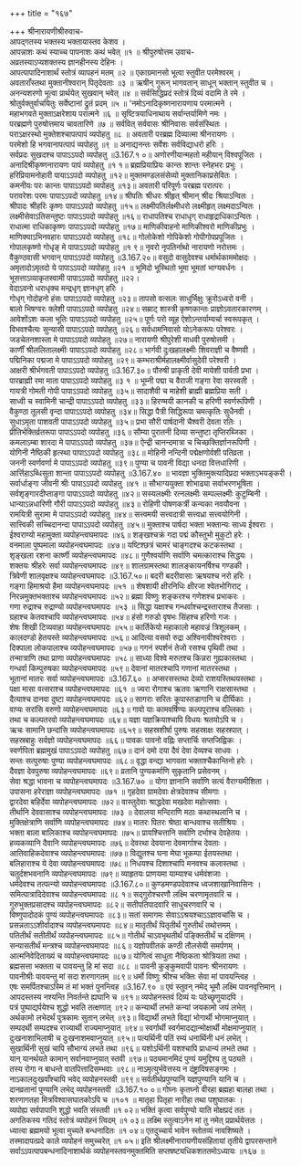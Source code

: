 +++
title = "१६७"

+++
श्रीनारायणीश्रीरुवाच-  
आपद्गतस्य भक्तस्य भक्तायास्तव केशव ।  
आपन्नाशः कथं स्याच्च पापनाशः कथं भवेत् ॥१ ॥
श्रीपुरुषोत्तम उवाच-  
अव्रतस्याऽप्यशक्तस्य ज्ञानहीनस्य देहिनः ।  
आपत्पापादिनाशार्थं स्तोत्रं व्यापहनं मतम् ॥२ ॥
एकाग्रमानसो भूत्वा स्तुवीत परमेश्वरम् ।  
अवताराँस्तथा मुक्तानीश्वरान् पितृदेवताः ॥३ ॥
ऋषीन् गुरून् भागवतान् साधून् भक्तान् स्तुवीत च ।  
अनन्यशरणो भूत्वा प्रार्थयेत् सुखवान् भवेत् ॥४ ॥
सर्वसिद्धिप्रदं स्तोत्रं दिव्यं वदामि ते रमे ।  
श्रोतुर्वक्तुर्वाचयितुः सर्वेष्टानां द्रुतं प्रदम् ॥५ ॥
'नमोऽनादिकृष्णनारायणाय परमात्मने ।  
महाभगवते मुक्ताऽक्षरेशाय परात्मने ॥६ ॥
सृष्टित्रयाधिनाथाय सर्वान्तर्यामिणे नमः ।  
परब्रह्मणे पुरुषोत्तमाय चावतारिणे ॥७ ॥
सर्ववित् सर्ववासः श्रीनिवासः सर्वसंस्थितः ।  
पराऽक्षरस्थो मुक्तेशश्चापत्पापं व्यपोहतु ॥८ ॥
अवतारी परब्रह्म दिव्यात्मा श्रीनरायणः ।  
परमेशो हि भगवानापत्पापं व्यपोहतु ॥९ ॥
अनाद्यनन्तः सर्वेशः सर्वविद्याधरो हरिः ।  
सर्वप्रदः सुखदश्च पापाऽऽपदो व्यपोहतु ॥3.167.१ ०॥
अणोरणीयान्महतो महीयान् विश्वपूजितः ।  
अनादिश्रीकृष्णनारायणः पापं व्यपोहतु ॥१ १॥
ब्रह्मप्रियाप्रियः कान्तः शान्तः स्नेहभरः प्रभुः ।  
हरिप्रियामनोहारी पायाऽऽपदो व्यपोहतु ॥१२॥
मुक्तमण्डलसंसेव्यो मुक्तानिकाप्रसेवितः ।  
कमनीयः परः कान्तः पापाऽऽपदो व्यपोहतु ॥१३॥
अवतारी परिपूर्णः परब्रह्म परात्परः ।  
परावरेशः परमः पापाऽऽपदो व्यपोहतु ॥१४॥
श्रीपतिः श्रीधरः श्रीहृत् श्रीमान् श्रीदः श्रियाऽन्वितः ।  
श्रीपादः श्रीहरिः कृष्णः पापाऽऽपदो व्यपोहतु ॥१५॥
लक्ष्मीपतिर्लक्ष्मीधरो लक्ष्मीहृत् लक्ष्मदाऽन्वितः ।  
लक्ष्मीसेवाऽतिसन्तुष्टः पापाऽऽपदो व्यपोहतु ॥१६॥
राधापतिश्च राधाधृग् राधाहृद्राधिकाऽन्वितः ।  
राधात्मा राधिकाकृष्णः पापाऽऽपदो व्यपोहतु ॥१७॥
माणिकीवाहनो माणिकीश्वरो माणिकीप्रभुः ।  
माणिक्याऽभिनवहारः पापाऽऽपदो व्यपोहतु ॥१८॥
गोलोकेशो गोपिकेशो गोपीगोपप्रपूजितः ।  
गोपालकृष्णो गोधृङ् मे पापाऽऽपदो व्यपोहतु ॥१ ९॥
नृवरो नृपतिर्नाथो नारायणो नरोत्तमः ।  
वैकुण्ठवासी भगवान् पापाऽऽपदो व्यपोहतु ॥3.167.२०॥
वसुदो वासुदेवश्च धर्मार्थकाममोक्षदः ।  
अमृतादोऽमृतदो ये पापाऽऽपदो व्यपोहतु ॥२१ ॥
भूमिदो भूस्थितो भूमा भूमतां भाग्यवर्धनः ।  
भूसत्ताऽव्याकृतस्वामी पापाऽऽपदो व्यपोहतु ॥२२।  
वेदाऽवनो धराधृक्च मन्द्रधृग् ज्ञानधृग् हरिः ।  
गोधृग् गोदोहनो हंसः पापाऽऽपदो व्यपोहतु ॥२३॥
तापसो वत्सलः साधुर्भिक्षुः क्रूरोऽध्वरो वनी ।  
बालो भिषग्वरः क्लेशी पापाऽऽपदो व्यपोहतु ॥२४॥
सम्राट् शास्त्री कृष्णकान्तः प्राज्ञोऽवतारकारणम् ।  
आवेशोंऽशः कला भूतिः पापाऽऽपदो व्यपोहतु ॥२५॥
पूर्णः परो व्यूह ऐशोऽन्तर्याम्यर्चा स्वरूपकृत् ।  
विभवश्चैत्यः सुन्यासी पापाऽऽपदो व्यपोहतु ॥२६॥
सर्वधामनिवासो योऽनेकरूपः परेश्वरः ।  
जडचेतनशास्ता मे पापाऽऽपदो व्यपोहतु ॥२७॥
नारायणी श्रीपुरेशी माधवी पुरुषोत्तमी ।  
कार्णीं श्रीललितालक्ष्मीः पापाऽऽपदो व्यपोहतु ॥२८॥
भार्गवी दुःखहालक्ष्मीः शिवराज्ञी च वैष्णवी ।  
पद्मिनिका पद्मजा मे पापाऽऽपदो व्यपोहतु ॥२९॥
कम्भराश्रीर्महालक्ष्मीर्वासुदेवी परेश्वरी ।  
आक्षरी श्रीर्भगवती पापाऽऽपदो व्यपोहतु ॥3.167.३०॥
पौरुषी प्राकृती देवी मायेशी पार्वती प्रभा ।  
पारब्राह्मी रमा माता पापाऽऽपदो व्यपोहतु ॥३ १ ॥
भूम्नी पद्मा च वैराजी गङ्गा रेवा सरस्वती ।  
गायत्री गोमती गोपी पापाऽऽपदो व्यपोहतु ॥३५॥
सादाशैवी च माहेशी ब्राह्मी ब्रह्मप्रिया सती ।  
साध्वी च स्वामिनी चान्द्री पापाऽऽपदो व्यपोहतु ॥३३॥
हिरण्मयी कानकी च हरिणी स्वर्णरूपिणी ।  
वैकुण्ठा तूलसी वृन्दा पापाऽऽपदो व्यपोहतु ॥३४॥
सिद्धा पैत्री सिद्धिरूपा चमत्कृतिः सुधैनवी ।  
सुधाऽमृता पाशवती पापाऽऽपदो व्यपोहतु ॥३५॥
प्रभा सौरी पार्षदानी चैश्वरी देवता रतिः ।  
प्रीतिर्भक्तिर्व्रतरूपा पापाऽऽपदो व्यपोहतु ॥३६॥
सौम्या पुरातनी दिव्या सन्तुष्टा तृप्तिरब्जिका ।  
कमलाऽम्बा शारदा मे पापाऽऽपदो व्यपोहतु ॥३७॥
ऐन्द्री चानन्दमात्रा च चिच्छक्तिर्ज्ञानरूपिणी ।  
योगिनी नैष्ठिकी हृत्स्था पापाऽऽपदो व्यपोहतु ॥३८॥
मोहिनी नन्दिनी पद्मेक्षणोर्वशी पतिव्रता ।  
जननी स्वर्णवर्णा मे पापाऽऽपदो व्यपोहतु ॥३९॥
पुण्या च पावनी विद्या धनदा वित्तधारिणी ।  
आर्त्तिहाऽब्धिसुता शान्ता पापाऽऽपदो व्यपोहतु ॥3.167.४० ॥
भावज्ञा भुक्तिमुक्त्यादिप्रदा भक्ताऽभयङ्करी ।  
सर्वार्धाङ्गा जीवनी श्रीः पापाऽऽपदो व्यपोहतु ॥४१ ॥
सौभाग्ययुक्ता शोभाढ्या सर्वाभरणभूषिता ।  
सर्वशृङ्गारदीप्ताङ्गा पापाऽऽपदो व्यपोहतु ॥४२॥
सस्यलक्ष्मीः रत्नलक्ष्मीः सम्पल्लक्ष्मीः कुटुम्बिनी ।  
धान्याऽन्नधारिणी गौरी पापाऽऽपदो व्यपोहतु ॥४३॥
रोहिणी पोषणकर्त्री कन्यका नवयौवना ।  
रामयित्री सुरामा मे पापाऽऽपदो व्यपोहतु ॥४४॥
सत्त्वमयी सत्त्वदात्री सत्त्वध्रा सत्त्वयोगिनी ।  
सात्त्विकी सच्चिदानन्दा पापाऽऽपदो व्यपोहतु ॥४५॥
मुक्ताश्च पार्षदा भक्ता भक्तान्यः साध्य ईश्वराः ।  
ईश्वराण्यो महामुक्ता व्यपोहन्त्वघमापदः ॥४६॥
शङ्खश्चक्रं गदा पद्मं कौस्तुभो मुकुटो हरेः ।  
वनमाला पुष्पमाला व्यपोहन्त्वघमापदः ॥४७॥
यष्टिश्छत्रं चामरं चाङ्गदश्च कटकस्तथा ।  
शृङ्खला रशना कार्ष्णी व्यपोहन्त्वघमापदः ॥४८॥
गुणैश्वर्याणि सर्वाणि चमत्काराश्च सिद्धयः ।  
शक्तयः श्रीहरेः सर्वा व्यपोहन्त्वघमापदः ॥४९॥
शालग्रामस्तथा शालङ्कायनर्षिश्च गण्डकी ।  
त्रिवेणी शालवृक्षश्च व्यपोहन्त्वघमापदः ॥3.167.५०॥
बदरी बदरीवासाः ऋषयश्च नरो हरिः ।  
गङ्गा हिमाश्रयो हैमा व्यपोहन्त्वघमापदः ॥५१ ॥
शेषशायी क्षीरनिधिः क्षीरजा श्वेतभोगिराट् ।  
निरन्नमुक्तभक्ताश्च व्यपोहन्त्वघमापदः ॥५२॥
ब्रह्मा विष्णुः शङ्करश्च गणेशश्च प्रभाकरः ।  
गणा रुद्राश्च रुद्राण्यो व्यपोहन्त्वघमापदः ॥५३ ॥
सिद्धा यक्षाश्च गन्धर्वाश्चन्द्रस्ताराश्च तैजसाः ।  
ग्रहाश्च केतवश्चापि व्यपोहन्त्वघमापदः ॥५४॥
हंसो गरुडो वृषभः सिंहश्च हरिणो गजः ।  
शेषः शिखी टिव्यवाहा व्यपोहन्त्वघमापदः ॥५५॥
कार्तिकेयो महाकालो महावज्रं त्रिशूलकम् ।  
कालदण्डो हेतयस्ते व्यपोहन्त्वघमापदः ॥५६॥
आदित्या वसवो रुद्रा अश्विनावीश्वरेश्वराः ।  
दिक्पाला लोकपालाश्च व्यपोहन्त्वघमापदः ॥५७॥
गगनं स्पर्शनं तेजो रसश्च पृथिवी तथा ।  
तन्मात्राणि तथा प्राणा व्यपोहन्त्वघमापदः ॥५८॥
साध्या विश्वे मरुतश्च किन्नरा गुह्यकास्तथा ।  
गन्धर्वा किम्पुरुषका व्यपोहन्त्वघमापदः ॥५९॥
देवानां मातरश्चापि गणानां मातरस्तथा ।  
भूतानां मातरः सर्वा व्यपोहन्त्वघमापदः ॥3.167.६० ॥
अप्सरसस्तथा देव्यो राशयस्तिथयस्तथा ।  
पक्षा मासा वत्सराश्च व्यपोहन्त्वघमापदः ॥६१ ॥
ज्वरा रोगाश्च ऋतवः ऋणानि राक्षसास्तथा ।  
दैत्याश्च दानवा दुष्टा व्यपोहन्त्वघमापदः ॥६२॥
सागराः सरितः कूपास्तडागानि च दीर्घिकाः ।  
वाप्यः सरांसि वरुणो व्यपोहन्त्वघमापदः ॥६३॥
गावो याः कामवर्षिण्यः कल्पपूराश्च वल्लिकाः ।  
तथा च कल्पतरवो व्यपोहन्त्वघमापदः ॥६४॥
यज्ञा यज्ञक्रियाश्चापि विधयः श्रतयोऽपि च ।  
ऋचः सामानि छन्दांसि व्यपोहन्त्वघमापदः ॥६५९॥
सहस्रशीर्षा पुरुषः सहस्राक्षः सहस्रपात् ।  
सहस्रबाहुः सर्वज्ञो व्यपोहन्त्वघमापदः ॥६६॥
पावकः पावनो वह्निः सप्तार्चिः सप्तजिह्विकः ।  
स्वर्णपिता ब्रह्ममुखं पापाऽऽपदो व्यपोहतु ॥६७॥
दानं दमो दया दैवं देवा देव्यश्च साधवः ।  
सन्तः सत्पुरुषाः पुण्या व्यपोहन्त्वघमापदः ॥६८॥
वृद्धा वन्द्या भागवता भक्ताश्चैकान्तिनो हरेः ।  
दैवज्ञा देवपुरुषा व्यपोहन्त्वघमापदः ॥६९॥
व्रतानि पुण्यकर्माणि सुकृतानि प्रसेवनम् ।  
सेवा श्रद्धा भावना च व्यपोहन्त्वघमापदः ॥3.167.७० ॥
योगा ज्ञानानि सर्वाणि सत्यं वैराग्यमीशिता ।  
उपासना हरेराज्ञा व्यपोहन्त्वघमापदः ॥७१ ॥
गृहदेवा ग्रामदेवाः क्षेत्रदेवाश्च सीमगाः ।  
द्वारदेवा बहिर्देवा व्यपोहन्त्वघमापदः ॥७२॥
वास्तुदेवाः श्राद्धदेवा मखदेवा महोत्सवाः ।  
तीर्थानि देववासाश्च व्यपोहन्त्वघमापदः ॥७३ ॥
देवालया मन्दिराणि मठाः कथास्थलानि च ।  
मुक्तिक्षेत्राणि सर्वाणि व्यपोहन्त्वघमापदः ॥७४॥
मातरः पितरः श्रेष्ठा बान्धवाश्च सतीश्रियः ।  
भक्ता बाला बालिकाश्च व्यपोहन्त्वघमापदः ॥७५॥
प्रायश्चित्तानि सर्वाणि दर्भाश्च देवहेतयः ।  
हव्यकव्यानि दैवानि व्यपोहन्त्वघमापदः ॥७६॥
देवरथा देवयाना देवमार्गाश्च देवताः ।  
आतिवाहिकदेवाश्च व्यपोहन्त्वघमापदः ॥७७॥
विद्युतश्च घना मेघा भूकम्पा ईतयस्तथा ।  
बलिहाराश्च ये देवा व्यपोहन्त्वघमापदः ॥७८॥
निधयश्च दिशाश्चापि मनवश्च कलास्तथा ।  
चतुर्दशभवनानि व्यपोहन्त्वघमापदः ॥७९॥
व्याहृतयः प्राणयमा याम्याश्च धर्मवंशजाः ।  
धर्मदेवश्च तत्पत्न्यो व्यपोहन्त्वघमापदः ॥3.167.८०॥
कुण्डमण्डपदेवाश्च ध्वजशाखानिवासिनः ।  
समित्पात्रादिदेवाश्च व्यपोहन्त्वघमापदः ॥८ १॥
सद्गुरोश्चरणौ लक्ष्मि चरणामृतवारि च ।  
गुरुभुक्तप्रसादश्च व्यपोहन्त्वघमापदः ॥८२॥
सतीपतिपादवारि साधुचरणवारि च ।  
विष्णुपादोदकं पुण्यं व्यपोहन्त्वघमापदः ॥८३॥
सतां समागमः सेवाऽऽश्रयश्चाऽऽज्ञावचांसि च ।  
प्रसन्नताऽऽशीर्वादाश्च व्यपोहन्त्वघमापदः ॥८४॥
मातृतीर्थं पितृतीर्थं गुरुतीर्थं तथोत्तमम् ।  
पतितीर्थं सतीतीर्थं व्यपोहन्त्वघमापदः ॥८५॥
गोतीर्थं चाऽवभृथतीर्थं पङ्क्तितीर्थं च दक्षिणम् ।  
सन्यासतीर्थं मन्त्रश्च व्यपोहन्त्वघमापदः ॥८६॥
यज्ञोपवीतकं कण्ठी तौलसेयी समर्पणम् ।  
आत्मनिवेदिताख्यं च व्यपोहन्त्वघमापदः ॥८७॥
योगित्वं साधुता नैष्ठिकता श्रोत्रियता तथा ।  
ब्रह्मसत्ता भक्तता च पावयन्तु हि मां सदा ॥८८ ॥
पावनी कुङ्कुमवापी पावनः श्रीनरायणः ।  
पावनीश्रीः पावयन्तु मां सदा शरणागतम् ॥८९॥
धर्मो विष्णुः श्रीश्च भक्तिः सेवा मां पावयन्त्विह ।  
एषः समर्पितश्चाऽस्मि तं मां भक्तं पुनन्त्विह ॥3.167.९० ॥
एवं स्तुवन् नमेद् भूमौ लक्ष्मि पावनवृत्तिमान् ।  
आपदस्तस्य नश्यन्ति निवर्तन्ते ह्यघानि च ॥९१॥
व्यपोहनस्तवं दिव्यं यः पठेच्छृणुयादपि ।  
पत्रं पुष्पाद्यर्पयेश्च शुद्धो भवति तत्क्षणात् ॥९२॥
कन्यार्थी लभते कन्यां जयकामो जयं लभेत् ।  
अर्थकामो लभेदर्थं पुत्रकामः सुतान् लभेत् ॥९३॥
विद्यार्थी लभते विद्यां भोगार्थी भोगमाप्नुयात् ।  
सम्पदर्थी सम्पदश्च राज्यार्थी राज्यमाप्नुयात् ॥९४॥
स्वर्गार्थी स्वर्गमादद्यान्मोक्षार्थी मोक्षमाप्नुयात् ।  
दुःखनाशाभिलाषी च दुःखनाशमवाप्नुयात् ॥९५॥
पत्यर्थिनी पतिं रम्यं धनार्थिनी धनं लभेत् ।  
सुखार्थिनी सुखं चापि सौभाग्यं लभते तथा ॥९६॥
यशोऽर्थिनी यशश्चापि प्राधान्यं लभते तथा ।  
यान् यानर्थयते कामान् सर्वानवाप्नुयात् स्तवी ॥९७॥
पठ्यमानमिदं पुण्यं यमुद्दिश्य तु पठ्यते ।  
तस्य रोगा न बाधन्ते वातपित्तादिसम्भवाः ॥९८॥
नाऽमृत्युर्भवेत्तस्य न दंष्ट्राविषसङ्गमः ।  
नाऽकालदुःखवाँश्चापि भवेद् व्यपोहनस्तवी ॥९९॥
सर्वतीर्थप्रपुण्यानि यज्ञपुण्यानि यानि च ।  
दानव्रतानां पुण्यानि लभेद् व्यपोहनस्तवी ॥3.167.१० ०॥
गोघ्नः कृतघ्नो वीरहा ब्रह्महा बालहा तथा ।  
शरणागतहा मित्रविश्वासघातकोऽपि च ॥१०१ ॥
मातृहा पितृहा नारीहा तथा पशुघातकः ।  
व्यपोह्य सर्वपापानि शुद्धो भवति संस्तवी ॥१ ०२॥
भक्तिं कृत्वा सर्वपुण्यो याति मोक्षप्रदं ततः ।  
अगतिकस्य गतिदं स्तोत्रं व्यपोहनं त्विदम् ॥१ ०३॥
लक्ष्मि स्तुत्वाऽनेन मां तु नमेत् प्रप्रार्थयेत्ततः ।  
ध्यात्वा ब्रह्ममयो भूत्वा मुच्यते बन्धनादितः ॥१ ०४॥
एतदुच्चार्य भावेन स्तोतव्यं नावशिष्यते ।  
तस्मादापत्प्रदे काले व्यपोहनं समुच्चरेत् ॥१ ०५॥
इति श्रीलक्ष्मीनारायणीयसंहितायां तृतीये द्वापरसन्ताने सर्वाऽऽपत्पापबन्धनादिनाशार्थकं व्यपोहनस्तवनमुक्तमिति सप्तषष्ट्यधिकशततमोऽध्यायः ॥१६७ ॥
    
